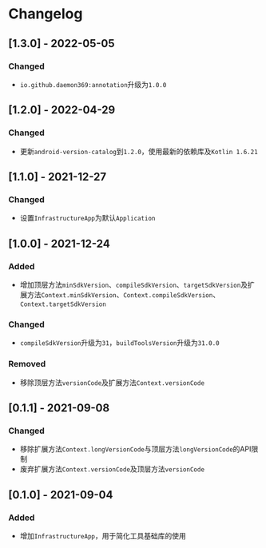 # Changelog

## [1.3.0] - 2022-05-05

### Changed

- `io.github.daemon369:annotation`升级为`1.0.0`

## [1.2.0] - 2022-04-29

### Changed

- 更新`android-version-catalog`到`1.2.0`，使用最新的依赖库及`Kotlin 1.6.21`

## [1.1.0] - 2021-12-27

### Changed

- 设置`InfrastructureApp`为默认`Application`

## [1.0.0] - 2021-12-24

### Added

- 增加顶层方法`minSdkVersion`、`compileSdkVersion`、`targetSdkVersion`及扩展方法`Context.minSdkVersion`、`Context.compileSdkVersion`、`Context.targetSdkVersion`

### Changed

- `compileSdkVersion`升级为`31`，`buildToolsVersion`升级为`31.0.0`

### Removed

- 移除顶层方法`versionCode`及扩展方法`Context.versionCode`

## [0.1.1] - 2021-09-08

### Changed

- 移除扩展方法`Context.longVersionCode`与顶层方法`longVersionCode`的API限制
- 废弃扩展方法`Context.versionCode`及顶层方法`versionCode`

## [0.1.0] - 2021-09-04

### Added

- 增加`InfrastructureApp`，用于简化工具基础库的使用
